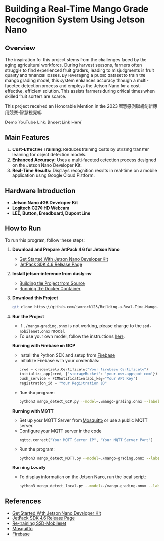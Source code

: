 # Building a Real-Time Mango Grade Recognition System Using Jetson Nano

## Overview

The inspiration for this project stems from the challenges faced by the aging agricultural workforce. During harvest seasons, farmers often struggle to find experienced fruit graders, leading to misjudgments in fruit quality and financial losses. By leveraging a public dataset to train the mango grading model, this system enhances accuracy through a multi-faceted detection process and employs the Jetson Nano for a cost-effective, efficient solution. This assists farmers during critical times when skilled fruit sorters are scarce.

This project received an Honorable Mention in the 2023 智慧感測聯網創新應用競賽-智慧視覺組.

Demo YouTube Link: [Insert Link Here]

## Main Features

1. **Cost-Effective Training:** Reduces training costs by utilizing transfer learning for object detection models.
2. **Enhanced Accuracy:** Uses a multi-faceted detection process designed on the Jetson Nano Developer Kit.
3. **Real-Time Results:** Displays recognition results in real-time on a mobile application using Google Cloud Platform.

## Hardware Introduction

- **Jetson Nano 4GB Developer Kit**
- **Logitech C270 HD Webcam**
- **LED, Button, Breadboard, Dupont Line**

## How to Run

To run this program, follow these steps:

1. **Download and Prepare JetPack 4.6 for Jetson Nano**
    - [Get Started With Jetson Nano Developer Kit](https://developer.nvidia.com/embedded/learn/get-started-jetson-nano-devkit#write)
    - [JetPack SDK 4.6 Release Page](https://developer.nvidia.com/embedded/jetpack-sdk-46)

2. **Install jetson-inference from dusty-nv**
    - [Building the Project from Source](https://github.com/dusty-nv/jetson-inference/blob/master/docs/building-repo-2.md)
    - [Running the Docker Container](https://github.com/dusty-nv/jetson-inference/blob/master/docs/aux-docker.md)

3. **Download this Project**
    ```sh
    git clone https://github.com/iamrock123/Building-a-Real-Time-Mango-Grade-Recognition-System-Using-Jetson-Nano.git
    ```

4. **Run the Project**
    - If `./mango-grading.onnx` is not working, please change to the `ssd-mobilenet.onnx` model.
    - To use your own model, follow the instructions [here](https://github.com/dusty-nv/jetson-inference/blob/master/docs/pytorch-ssd.md).

    **Running with Firebase on GCP**
    - Install the Python SDK and setup from [Firebase](https://firebase.google.com/docs/admin/setup#python)
    - Initialize Firebase with your credentials:
        ```python
        cred = credentials.Certificate("Your Firebase Certificate")
        initialize_app(cred, {'storageBucket': 'your-own.appspot.com'})
        push_service = FCMNotification(api_key="Your API Key")
        registration_id = "Your Registration ID"
        ```
    - Run the program:
        ```sh
        python3 mango_detect_GCP.py --model=./mango-grading.onnx --labels=./labels.txt --input-blob=input_0 --output-cvg=scores --output-bbox=boxes /dev/video0
        ```
    
    **Running with MQTT**
    - Set up your MQTT Server from [Mosquitto](https://mosquitto.org/) or use a public MQTT server.
    - Configure your MQTT server in the code:
        ```python
        mqttc.connect("Your MQTT Server IP", "Your MQTT Server Port")
        ```
    - Run the program:
        ```sh
        python3 mango_detect_MQTT.py --model=./mango-grading.onnx --labels=./labels.txt --input-blob=input_0 --output-cvg=scores --output-bbox=boxes /dev/video0
        ```
    
    **Running Locally**
    - To display information on the Jetson Nano, run the local script:
        ```sh
        python3 mango_detect_local.py --model=./mango-grading.onnx --labels=./labels.txt --input-blob=input_0 --output-cvg=scores --output-bbox=boxes /dev/video0
        ```

## References

- [Get Started With Jetson Nano Developer Kit](https://developer.nvidia.com/embedded/learn/get-started-jetson-nano-devkit#intro)
- [JetPack SDK 4.6 Release Page](https://developer.nvidia.com/embedded/jetpack-sdk-46)
- [Re-training SSD-Mobilenet](https://github.com/dusty-nv/jetson-inference/blob/master/docs/pytorch-ssd.md)
- [Mosquitto](https://mosquitto.org/)
- [Firebase](https://firebase.google.com/docs/admin/setup#python)
